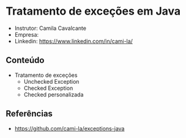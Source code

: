 # Tratamento de exceções em Java

- Instrutor: Camila Cavalcante
- Empresa: 
- Linkedin: https://www.linkedin.com/in/cami-la/

## Conteúdo

- Tratamento de exceções
  - Unchecked Exception
  - Checked Exception
  - Checked personalizada

## Referências
- https://github.com/cami-la/exceptions-java